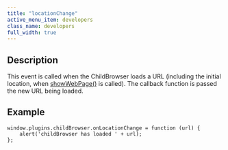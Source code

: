 ```yaml
---
title: "locationChange"
active_menu_item: developers
class_name: developers
full_width: true
---
```



## Description

This event is called when the ChildBrowser loads a URL (including the initial location, when [showWebPage()](/developers/user-guide/ac-mobile-build-phonegap/cordova/ac-mobile-build/ac-build-plugins/child-browser/methods/showwebpage) is called). The callback function is passed the new URL being loaded.

## **Example**

    window.plugins.childBrowser.onLocationChange = function (url) {
        alert('childBrowser has loaded ' + url);
    };
   

